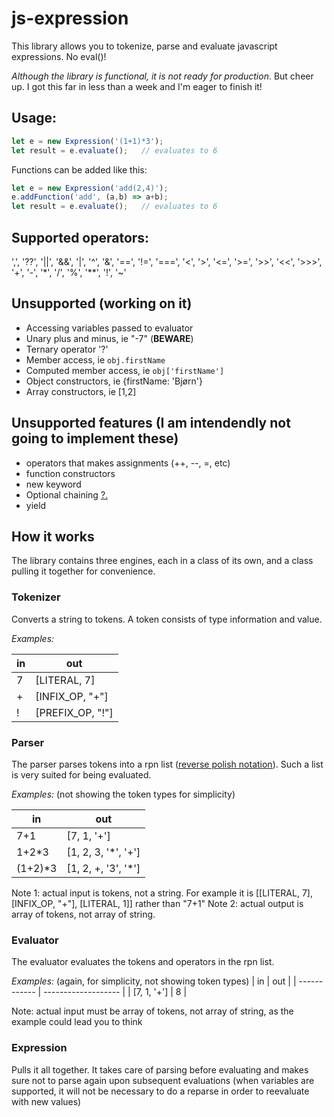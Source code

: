 # js-expression

This library allows you to tokenize, parse and evaluate javascript expressions. No eval()!

*Although the library is functional, it is not ready for production*. But cheer up. I got this far in less than a week and I'm eager to finish it!


## Usage:

```javascript
let e = new Expression('(1+1)*3');
let result = e.evaluate();   // evaluates to 6
```

Functions can be added like this:

```javascript
let e = new Expression('add(2,4)');
e.addFunction('add', (a,b) => a+b);
let result = e.evaluate();   // evaluates to 6
```

## Supported operators:
',', '??', '||', '&&', '|', '^', '&', '==', '!=', '===', '<', '>', '<=', '>=', '>>', '<<', '>>>', '+', '-', '*', '/', '%', '**', '!', '~'

## Unsupported (working on it)
- Accessing variables passed to evaluator
- Unary plus and minus, ie "-7" (**BEWARE**)
- Ternary operator '?'
- Member access, ie `obj.firstName`
- Computed member access, ie `obj['firstName']`
- Object constructors, ie {firstName: 'Bjørn'}
- Array constructors, ie [1,2]

## Unsupported features (I am intendendly not going to implement these)
- operators that makes assignments (++, --, =, etc)
- function constructors
- new keyword
- Optional chaining [?.](https://developer.mozilla.org/en-US/docs/Web/JavaScript/Reference/Operators/Optional_chaining)
- yield

## How it works
The library contains three engines, each in a class of its own, and a class pulling it together for convenience.

### Tokenizer
Converts a string to tokens. A token consists of type information and value.

*Examples:*

| in      | out               |
| ------- | ----------------- |
| 7       | [LITERAL, 7]      |
| +       | [INFIX_OP, "+"]   |
| !       | [PREFIX_OP, "!"]  |

### Parser
The parser parses tokens into a rpn list ([reverse polish notation](https://en.wikipedia.org/wiki/Reverse_Polish_notation)). Such a list is very suited for being evaluated.

*Examples:* (not showing the token types for simplicity)

| in      | out                 |
| ------- | ------------------- |
| 7+1     | [7, 1, '+']         |
| 1+2*3   | [1, 2, 3, '*', '+'] |
| (1+2)*3 | [1, 2, +, '3', '*'] |

Note 1: actual input is tokens, not a string. For example it is [[LITERAL, 7], [INFIX_OP, "+"], [LITERAL, 1]] rather than "7+1"
Note 2: actual output is array of tokens, not array of string.


### Evaluator
The evaluator evaluates the tokens and operators in the rpn list.

*Examples:* (again, for simplicity, not showing token types)
| in           | out                 |
| ------------ | ------------------- |
| [7, 1, '+']  | 8                   |

Note: actual input must be array of tokens, not array of string, as the example could lead you to think


### Expression
Pulls it all together. It takes care of parsing before evaluating and makes sure not to parse again upon subsequent evaluations (when variables are supported, it will not be necessary to do a reparse in order to reevaluate with new values)
